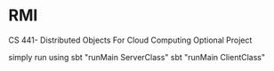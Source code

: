 # RMI
CS 441- Distributed Objects For Cloud Computing
Optional Project

simply run using 
sbt "runMain ServerClass"
sbt "runMain ClientClass"
